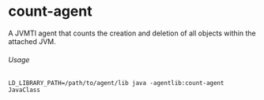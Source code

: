 count-agent
===========

A JVMTI agent that counts the creation and deletion of all objects within the attached JVM.

###### Usage
    LD_LIBRARY_PATH=/path/to/agent/lib java -agentlib:count-agent JavaClass
